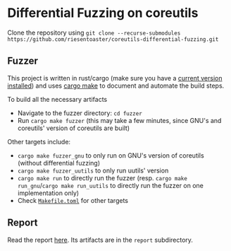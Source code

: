 # Differential Fuzzing on coreutils

Clone the repository using `git clone --recurse-submodules https://github.com/riesentoaster/coreutils-differential-fuzzing.git`

## Fuzzer

This project is written in rust/cargo (make sure you have a [current version installed](https://doc.rust-lang.org/cargo/getting-started/installation.html)) and uses [cargo make](https://sagiegurari.github.io/cargo-make/) to document and automate the build steps.

To build all the necessary artifacts
- Navigate to the fuzzer directory: `cd fuzzer`
- Run `cargo make fuzzer` (this may take a few minutes, since GNU's and coreutils' version of coreutils are built)

Other targets include:
- `cargo make fuzzer_gnu` to only run on GNU's version of coreutils (without differential fuzzing)
- `cargo make fuzzer_uutils` to only run uutils' version
- `cargo make run` to directly run the fuzzer (resp. `cargo make run_gnu`/`cargo make run_uutils` to directly run the fuzzer on one implementation only)
- Check [`Makefile.toml`](./fuzzer/Makefile.toml) for other targets

## Report

Read the report [here](./report/out/index.pdf). Its artifacts are in the `report` subdirectory.
